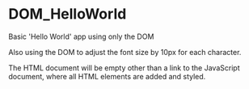 # DOM_HelloWorld
Basic 'Hello World' app using only the DOM

Also using the DOM to adjust the font size by 10px for each character.

The HTML document will be empty other than a link to the JavaScript document, where all HTML elements are added and styled. 
